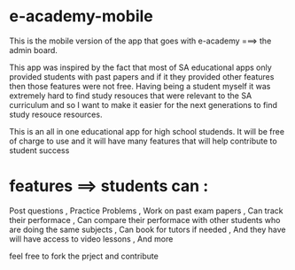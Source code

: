 # e-academy-mobile
This is the mobile version of the app that goes with e-academy ===> the admin board.

This app was inspired by the fact that most of SA educational apps only provided students with past papers and if it they provided other features then those features were not free. Having being a student myself it was extremely hard to find study resouces that were relevant to the SA curriculum and so I want to make it easier for the next generations to find study resouce  resources.   

This is an all in one educational app for high school studends. It will be free of charge to use and it will have many features that will help contribute to student success

# features ==> students can :
Post questions , 
Practice Problems ,
Work on past exam papers ,
Can track their performace ,
Can compare their performace with other students who are doing the same subjects , 
Can book for tutors if needed , 
And they have will have access to video lessons , 
And more


feel free to fork the prject and contribute

